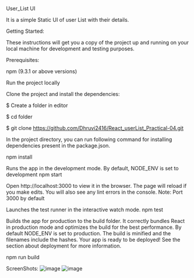 User_List UI

It is a simple Static UI of user List with their details.

Getting Started:

These instructions will get you a copy of the project up and running on your local machine for development and testing purposes.

Prerequisites:


npm (9.3.1 or above versions)

Run the project locally

Clone the project and install the dependencies:

$ Create a folder in editor

$ cd folder

$ git clone https://github.com/Dhruvi2416/React_userList_Practical-04.git


In the project directory, you can run following command for installing dependencies present in the package.json.


 npm install

Runs the app in the development mode. By default, NODE_ENV is set to development
npm start

Open http://localhost:3000 to view it in the browser. The page will reload if you make edits. You will also see any lint errors in the console.
Note: Port 3000 by default


Launches the test runner in the interactive watch mode.
npm test

Builds the app for production to the build folder. It correctly bundles React in production mode and optimizes the build for the best performance. By default NODE_ENV is set to production. The build is minified and the filenames include the hashes. Your app is ready to be deployed! See the section about deployment for more information.

npm run build


ScreenShots:
![image](https://user-images.githubusercontent.com/122339608/227785440-2124dfff-8d96-4db5-9661-219932ce30dd.png)
![image](https://user-images.githubusercontent.com/122339608/227785473-9027d270-bedc-4f38-9568-600b38684091.png)



